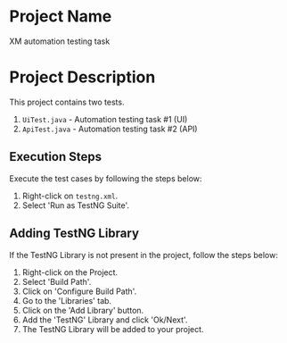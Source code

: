 # Project Name

XM automation testing task

# Project Description

This project contains two tests.

1. `UiTest.java` - Automation testing task #1 (UI)
2. `ApiTest.java` - Automation testing task #2 (API)

## Execution Steps

Execute the test cases by following the steps below:

1. Right-click on `testng.xml`.
2. Select 'Run as TestNG Suite'.

## Adding TestNG Library

If the TestNG Library is not present in the project, follow the steps below:

1. Right-click on the Project.
2. Select 'Build Path'.
3. Click on 'Configure Build Path'.
4. Go to the 'Libraries' tab.
5. Click on the 'Add Library' button.
6. Add the 'TestNG' Library and click 'Ok/Next'.
7. The TestNG Library will be added to your project.
